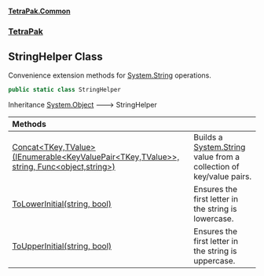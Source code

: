 #### [TetraPak.Common](index.md 'index')
### [TetraPak](TetraPak.md 'TetraPak')
## StringHelper Class
Convenience extension methods for [System.String](https://docs.microsoft.com/en-us/dotnet/api/System.String 'System.String') operations.  
```csharp
public static class StringHelper
```

Inheritance [System.Object](https://docs.microsoft.com/en-us/dotnet/api/System.Object 'System.Object') &#129106; StringHelper  

| Methods | |
| :--- | :--- |
| [Concat&lt;TKey,TValue&gt;(IEnumerable&lt;KeyValuePair&lt;TKey,TValue&gt;&gt;, string, Func&lt;object,string&gt;)](TetraPak_StringHelper_Concat_TKey_TValue_(System_Collections_Generic_IEnumerable_System_Collections_Generic_KeyValuePair_TKey_TValue___string_System_Func_object_string_).md 'TetraPak.StringHelper.Concat&lt;TKey,TValue&gt;(System.Collections.Generic.IEnumerable&lt;System.Collections.Generic.KeyValuePair&lt;TKey,TValue&gt;&gt;, string, System.Func&lt;object,string&gt;)') | Builds a [System.String](https://docs.microsoft.com/en-us/dotnet/api/System.String 'System.String') value from a collection of key/value pairs.<br/> |
| [ToLowerInitial(string, bool)](TetraPak_StringHelper_ToLowerInitial(string_bool).md 'TetraPak.StringHelper.ToLowerInitial(string, bool)') | Ensures the first letter in the string is lowercase.<br/> |
| [ToUpperInitial(string, bool)](TetraPak_StringHelper_ToUpperInitial(string_bool).md 'TetraPak.StringHelper.ToUpperInitial(string, bool)') | Ensures the first letter in the string is uppercase.<br/> |
